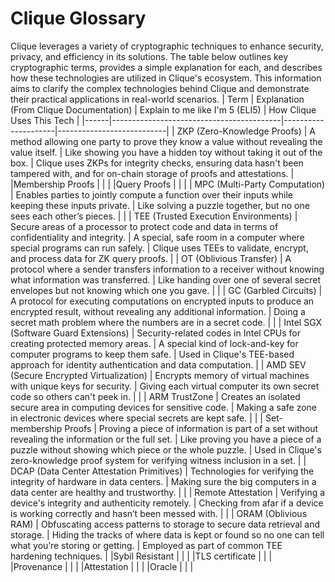 # Clique Glossary
Clique leverages a variety of cryptographic techniques to enhance security, privacy, and efficiency in its solutions. The table below outlines key cryptographic terms, provides a simple explanation for each, and describes how these technologies are utilized in Clique's ecosystem. This information aims to clarify the complex technologies behind Clique and demonstrate their practical applications in real-world scenarios.
| Term | Explanation (From Clique Documentation) | Explain to me like I'm 5 (ELI5) | How Clique Uses This Tech |
|------|------------------------------------------|---------------------|---------------------------|
| ZKP (Zero-Knowledge Proofs) | A method allowing one party to prove they know a value without revealing the value itself. | Like showing you have a hidden toy without taking it out of the box. | Clique uses ZKPs for integrity checks, ensuring data hasn't been tampered with, and for on-chain storage of proofs and attestations. |
|Membership Proofs | | |
|Query Proofs | | |
| MPC (Multi-Party Computation) | Enables parties to jointly compute a function over their inputs while keeping these inputs private. | Like solving a puzzle together, but no one sees each other’s pieces. | |
| TEE (Trusted Execution Environments) | Secure areas of a processor to protect code and data in terms of confidentiality and integrity. | A special, safe room in a computer where special programs can run safely. | Clique uses TEEs to validate, encrypt, and process data for ZK query proofs. |
| OT (Oblivious Transfer) | A protocol where a sender transfers information to a receiver without knowing what information was transferred. | Like handing over one of several secret envelopes but not knowing which one you gave. | |
| GC (Garbled Circuits) | A protocol for executing computations on encrypted inputs to produce an encrypted result, without revealing any additional information. | Doing a secret math problem where the numbers are in a secret code. |  |
| Intel SGX (Software Guard Extensions) | Security-related codes in Intel CPUs for creating protected memory areas. | A special kind of lock-and-key for computer programs to keep them safe. | Used in Clique's TEE-based approach for identity authentication and data computation. |
| AMD SEV (Secure Encrypted Virtualization) | Encrypts memory of virtual machines with unique keys for security. | Giving each virtual computer its own secret code so others can't peek in. |  |
| ARM TrustZone | Creates an isolated secure area in computing devices for sensitive code. | Making a safe zone in electronic devices where special secrets are kept safe. | |
| Set-membership Proofs | Proving a piece of information is part of a set without revealing the information or the full set. | Like proving you have a piece of a puzzle without showing which piece or the whole puzzle. | Used in Clique's zero-knowledge proof system for verifying witness inclusion in a set. |
| DCAP (Data Center Attestation Primitives) | Technologies for verifying the integrity of hardware in data centers. | Making sure the big computers in a data center are healthy and trustworthy. |  |
| Remote Attestation | Verifying a device's integrity and authenticity remotely. | Checking from afar if a device is working correctly and hasn’t been messed with. |  |
| ORAM (Oblivious RAM) | Obfuscating access patterns to storage to secure data retrieval and storage. | Hiding the tracks of where data is kept or found so no one can tell what you’re storing or getting. | Employed as part of common TEE hardening techniques. |
|Sybil Resistant | | | 
|TLS certificate | | |
|Provenance | | |
|Attestation | | |
|Oracle | | |

